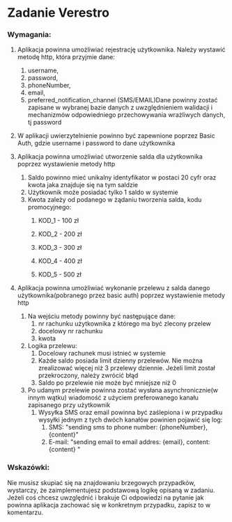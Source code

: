 # Zadanie Verestro

### Wymagania:

1.  Aplikacja powinna umożliwiać rejestrację użytkownika. Należy wystawić metodę http, która przyjmie dane:
    1.  username,
    2.  password,
    3.  phoneNumber,
    4.  email,
    5.  preferred_notification_channel (SMS/EMAIL)Dane powinny zostać zapisane w wybranej bazie danych z uwzględnieniem walidacji i mechanizmów odpowiedniego przechowywania wrażliwych danych, tj password
2.  W aplikacji uwierzytelnienie powinno być zapewnione poprzez Basic Auth, gdzie username i password to dane użytkownika
3.  Aplikacja powinna umożliwiać utworzenie salda dla użytkownika poprzez wystawienie metody http
    1.  Saldo powinno mieć unikalny identyfikator w postaci 20 cyfr oraz kwota jaka znajduje się na tym saldzie
    2.  Użytkownik może posiadać tylko 1 saldo w systemie
    3.  Kwota zależy od podanego w żądaniu tworzenia salda, kodu promocyjnego:
        1.  KOD_1 - 100 zł

        2.  KOD_2 - 200 zł

        3.  KOD_3 - 300 zł

        4.  KOD_4 - 400 zł

        5.  KOD_5 - 500 zł

4.  Aplikacja powinna umożliwiać wykonanie przelewu z salda danego użytkownika(pobranego przez basic auth) poprzez wystawienie metody http

    1.  Na wejściu metody powinny być następujące dane:
        1.  nr rachunku użytkownika z którego ma być zlecony przelew
        2.  docelowy nr rachunku
        3.  kwota
    2.  Logika przelewu:
        1.  Docelowy rachunek musi istnieć w systemie
        2.  Każde saldo posiada limit dzienny przelewów. Nie można zrealizować więcej niż 3 przelewy dziennie. Jeżeli limit został przekroczony, należy zwrócić błąd
        3.  Saldo po przelewie nie może być mniejsze niż 0
    3.  Po udanym przelewie powinna zostać wysłana asynchronicznie(w innym wątku) wiadomość z użyciem preferowanego kanału zapisanego przy użytkownik
        1.  Wysyłka SMS oraz email powinna być zaślepiona i w przypadku wysyłki jednym z tych dwóch kanałów powinien pojawić się log:
            1.  SMS: "sending sms to phone number: {phoneNumber}, {content}" 
            2.  E-mail: "sending email to email addres: {email}, content: {content} "

### Wskazówki:

Nie musisz skupiać się na znajdowaniu brzegowych przypadków, wystarczy, że zaimplementujesz podstawową logikę opisaną w zadaniu. Jeżeli coś chcesz uwzględnić i brakuje Ci odpowiedzi na pytanie jak powinna aplikacja zachować się w konkretnym przypadku, zapisz to w komentarzu.